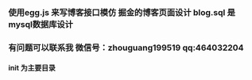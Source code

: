 ### 使用egg.js 来写博客接口模仿 掘金的博客页面设计  blog.sql 是 mysql数据库设计
### 有问题可以联系我  微信号：zhouguang199519  qq:464032204
#### init 为主要目录